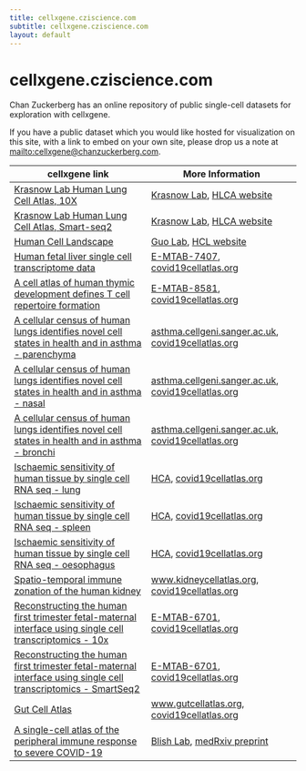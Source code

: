 ```yaml
---
title: cellxgene.cziscience.com
subtitle: cellxgene.cziscience.com
layout: default
---
```


# cellxgene.cziscience.com

Chan Zuckerberg has an online repository of public single-cell datasets for exploration with cellxgene.

If you have a public dataset which you would like hosted for visualization on this site,
with a link to embed on your own site, please drop us a note at <mailto:cellxgene@chanzuckerberg.com>.

<table class="fixed-layout">
  <thead style="width: 100%">
    <tr>
      <th>cellxgene link</th>
      <th>More Information</th>
    </tr>
  </thead>
  <tbody style="width: 100%">
    <tr>
      <td><a href="https://cellxgene.cziscience.com/d/krasnow_lab_human_lung_cell_atlas_10x-1.cxg/" target="_blank">Krasnow Lab Human Lung Cell Atlas, 10X</a></td>
      <td>
        <a href="http://cmgm-new.stanford.edu/krasnow/">Krasnow Lab</a>,
        <a href="https://github.com/krasnowlab/hlca">HLCA website</a>
      </td>
    </tr>
    <tr>
      <td><a href="https://cellxgene.cziscience.com/d/krasnow_lab_human_lung_cell_atlas_smartseq2-2.cxg/" target="_blank">Krasnow Lab Human Lung Cell Atlas, Smart-seq2</a></td>
      <td>
        <a href="http://cmgm-new.stanford.edu/krasnow/">Krasnow Lab</a>, 
        <a href="https://github.com/krasnowlab/hlca">HLCA website</a>
      </td>
    </tr>
    <tr>
      <td><a href="https://cellxgene.cziscience.com/d/human_cell_landscape-3.cxg/" target="_blank">Human Cell Landscape</a></td>
      <td>
        <a href="https://person.zju.edu.cn/en/ggj">Guo Lab</a>, 
        <a href="http://bis.zju.edu.cn/HCL/">HCL website</a>
      </td>
    </tr>
    <tr>
      <td><a href="https://cellxgene.cziscience.com/d/human_fetal_liver_single_cell_transcriptome-13.cxg/" target="_blank">Human fetal liver single cell transcriptome data</a></td>
      <td>
        <a href="https://www.ebi.ac.uk/arrayexpress/experiments/E-MTAB-7407/">E-MTAB-7407</a>,
        <a href="https://www.covid19cellatlas.org/">covid19cellatlas.org</a>
      </td>
    </tr>
    <tr>
      <td><a href="https://cellxgene.cziscience.com/d/cell_atlas_of_thymic_development-14.cxg/" target="_blank">A cell atlas of human thymic development defines T cell repertoire formation</a></td>
      <td>
        <a href="https://www.ebi.ac.uk/arrayexpress/experiments/E-MTAB-8581/">E-MTAB-8581</a>,
        <a href="https://www.covid19cellatlas.org/">covid19cellatlas.org</a>
      </td>
    </tr>
    <tr>
      <td><a href="https://cellxgene.cziscience.com/d/cellular_census_of_human_lungs_alveoli_and_parenchyma-15.cxg/" target="_blank">A cellular census of human lungs identifies novel cell states in health and in asthma - parenchyma</a></td>
      <td>
        <a href="https://asthma.cellgeni.sanger.ac.uk/">asthma.cellgeni.sanger.ac.uk</a>,
        <a href="https://www.covid19cellatlas.org/">covid19cellatlas.org</a>
      </td>
    </tr>
    <tr>
      <td><a href="https://cellxgene.cziscience.com/d/cellular_census_of_human_lungs_nasal-16.cxg/" target="_blank">A cellular census of human lungs identifies novel cell states in health and in asthma - nasal</a></td>
      <td>
        <a href="https://asthma.cellgeni.sanger.ac.uk/">asthma.cellgeni.sanger.ac.uk</a>,
        <a href="https://www.covid19cellatlas.org/">covid19cellatlas.org</a>
      </td>
    </tr>
    <tr>
      <td><a href="https://cellxgene.cziscience.com/d/cellular_census_of_human_lungs_bronchi-17.cxg/" target="_blank">A cellular census of human lungs identifies novel cell states in health and in asthma - bronchi</a></td>
      <td>
        <a href="https://asthma.cellgeni.sanger.ac.uk/">asthma.cellgeni.sanger.ac.uk</a>,
        <a href="https://www.covid19cellatlas.org/">covid19cellatlas.org</a>
      </td>
    </tr>
    <tr>
      <td><a href="https://cellxgene.cziscience.com/d/ischaemic_sensitivity_of_human_tissue_by_single_cell_RNA_seq_lung-18.cxg/" target="_blank">Ischaemic sensitivity of human tissue by single cell RNA seq - lung</a></td>
      <td>
        <a href="https://data.humancellatlas.org/explore/projects/c4077b3c-5c98-4d26-a614-246d12c2e5d7">HCA</a>,
        <a href="https://www.covid19cellatlas.org/">covid19cellatlas.org</a>
      </td>
    </tr>
    <tr>
      <td><a href="https://cellxgene.cziscience.com/d/ischaemic_sensitivity_of_human_tissue_by_single_cell_RNA_seq_spleen-19.cxg/" target="_blank">Ischaemic sensitivity of human tissue by single cell RNA seq - spleen</a></td>
      <td>
        <a href="https://data.humancellatlas.org/explore/projects/c4077b3c-5c98-4d26-a614-246d12c2e5d7">HCA</a>,
        <a href="https://www.covid19cellatlas.org/">covid19cellatlas.org</a>
      </td>
    </tr>
    <tr>
      <td><a href="https://cellxgene.cziscience.com/d/ischaemic_sensitivity_of_human_tissue_by_single_cell_RNA_seq_oesophagus-20.cxg/" target="_blank">Ischaemic sensitivity of human tissue by single cell RNA seq - oesophagus</a></td>
      <td>
        <a href="https://data.humancellatlas.org/explore/projects/c4077b3c-5c98-4d26-a614-246d12c2e5d7">HCA</a>,
        <a href="https://www.covid19cellatlas.org/">covid19cellatlas.org</a>
      </td>
    </tr>
    <tr>
      <td><a href="https://cellxgene.cziscience.com/d/spatio_temporal_immune_zonation_of_the_human_kidney-21.cxg/" target="_blank">Spatio-temporal immune zonation of the human kidney</a></td>
      <td>
        <a href="https://www.kidneycellatlas.org/">www.kidneycellatlas.org</a>,
        <a href="https://www.covid19cellatlas.org/">covid19cellatlas.org</a>
      </td>
    </tr>
    <tr>
      <td><a href="https://cellxgene.cziscience.com/d/fetal_maternal_interface_10x-22.cxg/" target="_blank">Reconstructing the human first trimester fetal-maternal interface using single cell transcriptomics - 10x</a></td>
      <td>
        <a href="https://www.ebi.ac.uk/arrayexpress/experiments/E-MTAB-6701/">E-MTAB-6701</a>,
        <a href="https://www.covid19cellatlas.org/">covid19cellatlas.org</a>
      </td>
    </tr>
    <tr>
      <td><a href="https://cellxgene.cziscience.com/d/fetal_maternal_interface_smartseq2-23.cxg/" target="_blank">Reconstructing the human first trimester fetal-maternal interface using single cell transcriptomics - SmartSeq2</a></td>
      <td>
        <a href="https://www.ebi.ac.uk/arrayexpress/experiments/E-MTAB-6701/">E-MTAB-6701</a>,
        <a href="https://www.covid19cellatlas.org/">covid19cellatlas.org</a>
      </td>
    </tr>
    <tr>
      <td><a href="https://cellxgene.cziscience.com/d/gut_cell_atlas-24.cxg/" target="_blank">Gut Cell Atlas</a></td>
      <td>
        <a href="https://www.gutcellatlas.org/">www.gutcellatlas.org</a>,
        <a href="https://www.covid19cellatlas.org/">covid19cellatlas.org</a>
      </td>
    </tr>
    <tr>
      <td><a href="https://cellxgene.cziscience.com/d/Single_cell_atlas_of_peripheral_immune_response_to_SARS_CoV_2_infection-25.cxg/" target="_blank">A single-cell atlas of the peripheral immune response to severe COVID-19
</a></td>
      <td>
        <a href="https://blishlab.sites.stanford.edu/">Blish Lab</a>,
        <a href="https://www.medrxiv.org/content/10.1101/2020.04.17.20069930v1">medRxiv preprint</a>
      </td>
    </tr>

  </tbody>
</table>
